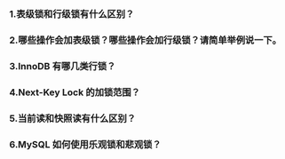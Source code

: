 ### 1.表级锁和⾏级锁有什么区别？

### 2.哪些操作会加表级锁？哪些操作会加⾏级锁？请简单举例说⼀下。

### 3.InnoDB 有哪⼏类⾏锁？

### 4.Next-Key Lock 的加锁范围？

### 5.当前读和快照读有什么区别？

### 6.MySQL 如何使⽤乐观锁和悲观锁？